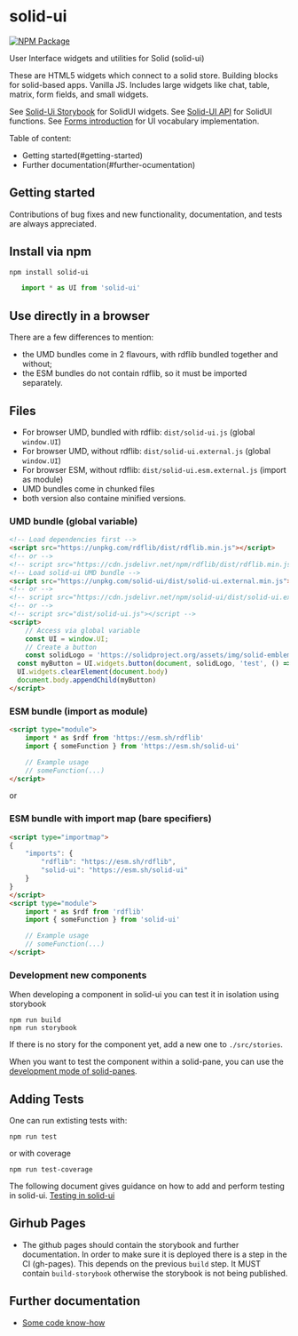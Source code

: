 # solid-ui

[![NPM Package](https://img.shields.io/npm/v/solid-ui.svg)](https://www.npmjs.com/package/solid-ui)

User Interface widgets and utilities for Solid (solid-ui)

These are HTML5 widgets which connect to a solid store. Building blocks for solid-based apps.
Vanilla JS.  Includes large widgets like chat, table, matrix, form fields, and small widgets.

See [Solid-Ui Storybook](http://solidos.github.io/solid-ui/examples/storybook/) for SolidUI widgets.
See [Solid-UI API](https://solidos.github.io/solid-ui/docs/api/) for SolidUI functions.
See [Forms introduction](./docs/FormsReadme.md) for UI vocabulary implementation.

Table of content:
- Getting started(#getting-started)
- Further documentation(#further-ocumentation)


## Getting started

Contributions of bug fixes and new functionality, documentation, and tests are
always appreciated.

## Install via npm

```sh
npm install solid-ui
```

```js
   import * as UI from 'solid-ui'
```

## Use directly in a browser

There are a few differences to mention:
* the UMD bundles come in 2 flavours, with rdflib bundled together and without;
* the ESM bundles do not contain rdflib, so it must be imported separately.

## Files
- For browser UMD, bundled with rdflib: `dist/solid-ui.js` (global `window.UI`)
- For browser UMD, without rdflib: `dist/solid-ui.external.js` (global `window.UI`)
- For browser ESM, without rdflib: `dist/solid-ui.esm.external.js` (import as module)
- UMD bundles come in chunked files
- both version also containe minified versions.


### UMD bundle (global variable)

```html
<!-- Load dependencies first -->
<script src="https://unpkg.com/rdflib/dist/rdflib.min.js"></script>
<!-- or -->
<!-- script src="https://cdn.jsdelivr.net/npm/rdflib/dist/rdflib.min.js"></script -->
<!-- Load solid-ui UMD bundle -->
<script src="https://unpkg.com/solid-ui/dist/solid-ui.external.min.js"></script>
<!-- or -->
<!-- script src="https://cdn.jsdelivr.net/npm/solid-ui/dist/solid-ui.external.min.js"></script -->
<!-- or -->
<!-- script src="dist/solid-ui.js"></script -->
<script>
	// Access via global variable
	const UI = window.UI;
	// Create a button
	const solidLogo = 'https://solidproject.org/assets/img/solid-emblem.svg'
  const myButton = UI.widgets.button(document, solidLogo, 'test', () => window.alert('clicked!'))
  UI.widgets.clearElement(document.body)
  document.body.appendChild(myButton)
</script>
```


### ESM bundle (import as module)

```html
<script type="module">
	import * as $rdf from 'https://esm.sh/rdflib'
	import { someFunction } from 'https://esm.sh/solid-ui'

	// Example usage
	// someFunction(...)
</script>
```

or 

### ESM bundle with import map (bare specifiers)

```html
<script type="importmap">
{
	"imports": {
		"rdflib": "https://esm.sh/rdflib",
		"solid-ui": "https://esm.sh/solid-ui"
	}
}
</script>
<script type="module">
    import * as $rdf from 'rdflib'
	import { someFunction } from 'solid-ui'

	// Example usage
	// someFunction(...)
</script>
```

### Development new components

When developing a component in solid-ui you can test it in isolation using storybook

```
npm run build
npm run storybook
```

If there is no story for the component yet, add a new one to `./src/stories`.

When you want to test the component within a solid-pane, you can use the [development mode of solid-panes](https://github.com/solidos/solid-panes#development).

## Adding Tests

One can run extisting tests with:
```
npm run test
```
or with coverage
```
npm run test-coverage
```
The following document gives guidance on how to add and perform testing in solid-ui.
[Testing in solid-ui](https://github.com/SolidOS/solid-ui/blob/18070a02fa8159a2b83d9503ee400f8e046bf1f6/test/unit/README.md)

## Girhub Pages

* The github pages should contain the storybook and further documentation. In order to make sure it is deployed there is a step in the CI (gh-pages). This depends on the previous `build` step. It MUST contain `build-storybook` otherwise the storybook is not being published.

## Further documentation

- [Some code know-how](https://github.com/SolidOS/solidos/wiki/2.-Solid-UI-know-how)
